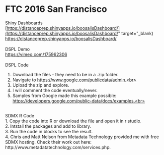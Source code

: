 # FTC 2016 San Francisco
Shiny Dashboards<br>
[https://distanceprep.shinyapps.io/boosalisDashboard/](https://distanceprep.shinyapps.io/boosalisDashboard/" target="_blank)
<a href="https://distanceprep.shinyapps.io/boosalisDashboard/" target="_blank">https://distanceprep.shinyapps.io/boosalisDashboard/</a>
<br>
<br>
DSPL Demo<br>
https://vimeo.com/175962306 
<br><br>
DSPL Code<br>
1. Download the files - they need to be in a .zip folder.<br>
2. Navigate to https://www.google.com/publicdata/admin.<br>
3. Upload the zip and explore.<br>
4. I will comment the code eventually/never.<br>
4. Samples from Google made this example possible: https://developers.google.com/public-data/docs/examples.<br>
<br>
SDMX R Code<br>
1. Copy the code into R or download the file and open it in r studio.<br>
2. Intstall the packages and add to library.<br>
3. Run the code in blocks to see the result.<br>
4. Chris and Matt Nelson from Metadata Technology provided me with free SDMX hosting. Check their work out here: http://www.metadatatechnology.com/services.php.
